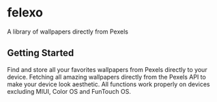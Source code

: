 # felexo

A library of wallpapers directly from Pexels

## Getting Started

Find and store all your favorites wallpapers from Pexels directly to your device. 
Fetching all amazing wallpapers directly from the Pexels API to make your device look aesthetic.
All functions work properly on devices excluding MIUI, Color OS and FunTouch OS.

